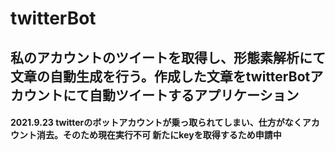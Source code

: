 # twitterBot
## 私のアカウントのツイートを取得し、形態素解析にて文章の自動生成を行う。作成した文章をtwitterBotアカウントにて自動ツイートするアプリケーション

#### 2021.9.23 twitterのボットアカウントが乗っ取られてしまい、仕方がなくアカウント消去。そのため現在実行不可 新たにkeyを取得するため申請中
